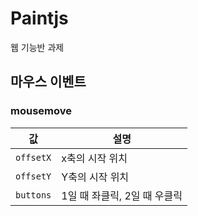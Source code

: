 # Paintjs
 
웹 기능반 과제

## 마우스 이벤트

### mousemove

값|설명
--|--
`offsetX`|x축의 시작 위치
`offsetY`|Y축의 시작 위치
`buttons`|1일 때 좌클릭, 2일 때 우클릭